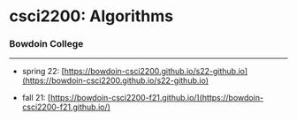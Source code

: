 
# csci2200: Algorithms
### Bowdoin College

---

- spring 22: [https://bowdoin-csci2200.github.io/s22-github.io](https://bowdoin-csci2200.github.io/s22-github.io)

- fall 21: [https://bowdoin-csci2200-f21.github.io/](https://bowdoin-csci2200-f21.github.io/)
